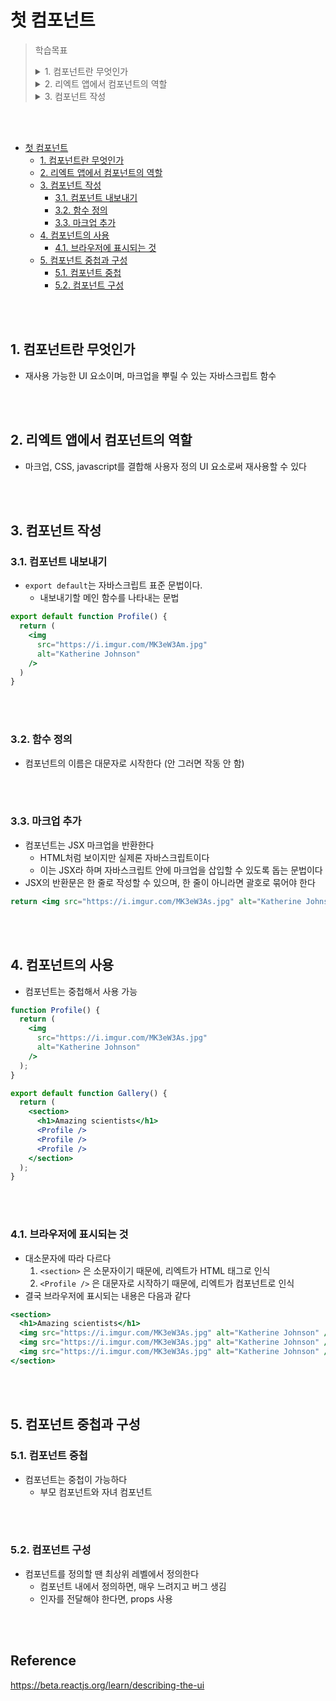 # 첫 컴포넌트

> 학습목표  
> <details>
> <summary>1. 컴포넌트란 무엇인가</summary>
> <div>
> 재사용 가능한 UI 요소이며, 마크업을 뿌릴 수 있는 자바스크립트 함수
> </div>
> </details>
> <details>
> <summary>2. 리엑트 앱에서 컴포넌트의 역할</summary>
> <div>
> 마크업, CSS, Javascript를 결합해 사용자 정의 UI 요소로써 재사용할 수 있다
> </div>
> </details>
> <details>
> <summary>3. 컴포넌트 작성</summary>
> <div>
> 아래를 제외하면 일반 자바스크립트 함수와 같다<br>
> 1. 컴포넌트는 대문자로 시작한다<br>  
> 2. 컴포넌트는 JSX를 반환한다  
> </div>
> </details>

<br><br>

- [첫 컴포넌트](#첫-컴포넌트)
  - [1. 컴포넌트란 무엇인가](#1-컴포넌트란-무엇인가)
  - [2. 리엑트 앱에서 컴포넌트의 역할](#2-리엑트-앱에서-컴포넌트의-역할)
  - [3. 컴포넌트 작성](#3-컴포넌트-작성)
    - [3.1. 컴포넌트 내보내기](#31-컴포넌트-내보내기)
    - [3.2. 함수 정의](#32-함수-정의)
    - [3.3. 마크업 추가](#33-마크업-추가)
  - [4. 컴포넌트의 사용](#4-컴포넌트의-사용)
    - [4.1. 브라우저에 표시되는 것](#41-브라우저에-표시되는-것)
  - [5. 컴포넌트 중첩과 구성](#5-컴포넌트-중첩과-구성)
    - [5.1. 컴포넌트 중첩](#51-컴포넌트-중첩)
    - [5.2. 컴포넌트 구성](#52-컴포넌트-구성)

<br><br>

## 1. 컴포넌트란 무엇인가
- 재사용 가능한 UI 요소이며, 마크업을 뿌릴 수 있는 자바스크립트 함수

<br><br>

## 2. 리엑트 앱에서 컴포넌트의 역할
- 마크업, CSS, javascript를 결합해 사용자 정의 UI 요소로써 재사용할 수 있다 

<br><br>

## 3. 컴포넌트 작성
### 3.1. 컴포넌트 내보내기
- `export default`는 자바스크립트 표준 문법이다.
  - 내보내기할 메인 함수를 나타내는 문법

```jsx
export default function Profile() {
  return (
    <img
      src="https://i.imgur.com/MK3eW3Am.jpg"
      alt="Katherine Johnson"
    />
  )
}
```

<br><br>

### 3.2. 함수 정의
- 컴포넌트의 이름은 대문자로 시작한다 (안 그러면 작동 안 함)

<br><br>

### 3.3. 마크업 추가
- 컴포넌트는 JSX 마크업을 반환한다
  - HTML처럼 보이지만 실제론 자바스크립트이다
  - 이는 JSX라 하며 자바스크립트 안에 마크업을 삽입할 수 있도록 돕는 문법이다
- JSX의 반환문은 한 줄로 작성할 수 있으며, 한 줄이 아니라면 괄호로 묶어야 한다

```jsx
return <img src="https://i.imgur.com/MK3eW3As.jpg" alt="Katherine Johnson" />;
```

<br><br>

## 4. 컴포넌트의 사용
- 컴포넌트는 중첩해서 사용 가능

```jsx
function Profile() {
  return (
    <img
      src="https://i.imgur.com/MK3eW3As.jpg"
      alt="Katherine Johnson"
    />
  );
}

export default function Gallery() {
  return (
    <section>
      <h1>Amazing scientists</h1>
      <Profile />
      <Profile />
      <Profile />
    </section>
  );
}
```

<br><br>

### 4.1. 브라우저에 표시되는 것
- 대소문자에 따라 다르다
  1. `<section>` 은 소문자이기 때문에, 리엑트가 HTML 태그로 인식
  2. `<Profile />` 은 대문자로 시작하기 때문에, 리엑트가 컴포넌트로 인식
- 결국 브라우저에 표시되는 내용은 다음과 같다

```jsx
<section>
  <h1>Amazing scientists</h1>
  <img src="https://i.imgur.com/MK3eW3As.jpg" alt="Katherine Johnson" />
  <img src="https://i.imgur.com/MK3eW3As.jpg" alt="Katherine Johnson" />
  <img src="https://i.imgur.com/MK3eW3As.jpg" alt="Katherine Johnson" />
</section>
```

<br><br>

## 5. 컴포넌트 중첩과 구성
### 5.1. 컴포넌트 중첩
- 컴포넌트는 중첩이 가능하다
   - 부모 컴포넌트와 자녀 컴포넌트

<br><br>

### 5.2. 컴포넌트 구성
- 컴포넌트를 정의할 땐 최상위 레벨에서 정의한다
  - 컴포넌트 내에서 정의하면, 매우 느려지고 버그 생김
  - 인자를 전달해야 한다면, props 사용

<br><br>

## Reference <!-- omit in toc -->
https://beta.reactjs.org/learn/describing-the-ui